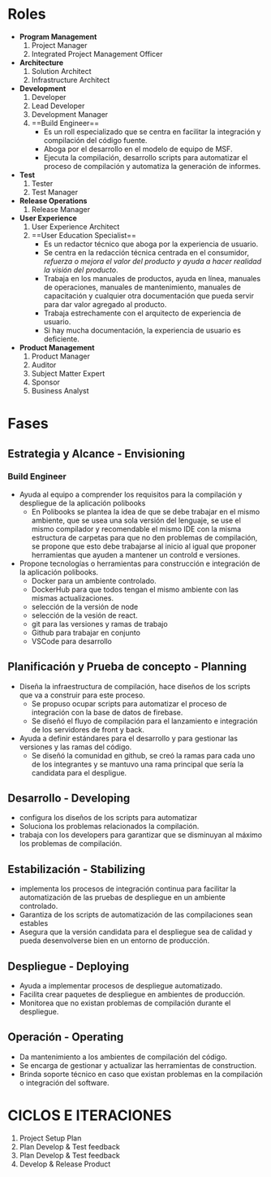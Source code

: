 # Roles
- **Program Management**
	1. Project Manager
	2. Integrated Project Management Officer
- **Architecture**
	1. Solution Architect
	2. Infrastructure Architect
- **Development**
	1. Developer
	2. Lead Developer
	3. Development Manager
	4. ==Build Engineer==
		- Es un roll especializado que se centra en facilitar la integración y compilación del código fuente.
		- Aboga por el desarrollo en el modelo de equipo de MSF.
		- Ejecuta la compilación, desarrollo scripts para automatizar el proceso de compilación y automatiza la generación de informes.
- **Test**
	1. Tester
	2. Test Manager
- **Release Operations**
	1. Release Manager
- **User Experience**
	1. User Experience Architect
	2. ==User Education Specialist==
		- Es un redactor técnico que aboga por la experiencia de usuario.
		- Se centra en la redacción técnica centrada en el consumidor, *refuerza o mejora el valor del producto y ayuda a hacer realidad la visión del producto*.
		- Trabaja en los manuales de productos, ayuda en línea, manuales de operaciones, manuales de mantenimiento, manuales de capacitación y cualquier otra documentación que pueda servir para dar valor agregado al producto.
		- Trabaja estrechamente con el arquitecto de experiencia de usuario.
		- Si hay mucha documentación, la experiencia de usuario es deficiente.
- **Product Management**
	1. Product Manager
	2. Auditor
	3. Subject Matter Expert
	4. Sponsor
	5. Business Analyst

# Fases
## Estrategia y Alcance - Envisioning
### Build Engineer
- Ayuda al equipo a comprender los requisitos para la compilación y despliegue de la aplicación polibooks
	- En Polibooks se plantea la idea de que se debe trabajar en el mismo ambiente, que se usea una sola versión del lenguaje, se use el mismo compilador y recomendable el mismo IDE con la misma estructura de carpetas para que no den problemas de compilación, se propone que esto debe trabajarse al inicio al igual que proponer herramientas que ayuden a mantener un controld e versiones.
- Propone tecnologías o herramientas para construcción e integración de la aplicación polibooks.
	- Docker para un ambiente controlado.
	- DockerHub para que todos tengan el mismo ambiente con las mismas actualizaciones.
	- selección de la versión de node
	- selección de la vesión de react.
	- git para las versiones y ramas de trabajo
	- Github para trabajar en conjunto
	- VSCode para desarrollo
## Planificación y Prueba de concepto - Planning
- Diseña la infraestructura de compilación, hace diseños de los scripts que va a construir para este proceso.
	- Se propuso ocupar scripts para automatizar el proceso de integración con la base de datos de firebase.
	- Se diseñó el fluyo de compilación para el lanzamiento e integración de los servidores de front y back.
- Ayuda a definir estándares para el desarrollo y para gestionar las versiones y las ramas del código.
	- Se diseñó la comunidad en github, se creó la ramas para cada uno de los integrantes y se mantuvo una rama principal que sería la candidata para el despligue.

## Desarrollo - Developing
- configura los diseños de los scripts para automatizar
- Soluciona los problemas relacionados la compilación.
- trabaja con los developers para garantizar que se disminuyan al máximo los problemas de compilación.
## Estabilización - Stabilizing
- implementa los procesos de integración continua para facilitar la automatización de las pruebas de despliegue en un ambiente controlado.
- Garantiza de los scripts de automatización de las compilaciones sean estables
- Asegura que la versión candidata para el despliegue sea de calidad y pueda desenvolverse bien en un entorno de producción.

## Despliegue - Deploying
- Ayuda a implementar procesos de despliegue automatizado.
- Facilita crear paquetes de despliegue en ambientes de producción.
- Monitorea que no existan problemas de compilación durante el despliegue.
## Operación - Operating
- Da mantenimiento a los ambientes de compilación del código.
- Se encarga de gestionar y actualizar las herramientas de construction.
- Brinda soporte técnico en caso que existan problemas en la compilación o integración del software.

# CICLOS E ITERACIONES
1. Project Setup Plan
2. Plan Develop & Test feedback
3. Plan Develop & Test feedback
4. Develop & Release Product
